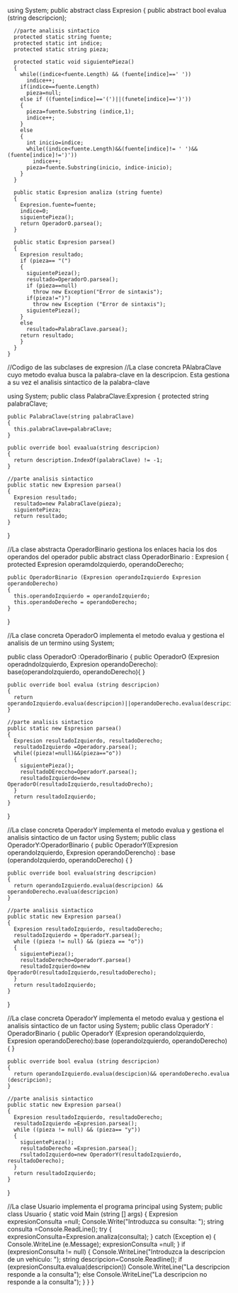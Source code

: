   using System;
  public abstract class Expresion
    {
        public abstract bool evalua (string descripcion);
    
      //parte analisis sintactico
      protected static string fuente;
      protected static int indice;
      protected static string pieza;
    
      protected static void siguientePieza()
      {
        while((indice<fuente.Length) && (fuente[indice]==' '))
          indice++;
        if(indice==fuente.Length)
          pieza=null;
        else if ((fuente[indice]=='(')||(funete[indice]==')'))
        {
          pieza=fuente.Substring (indice,1);
          indice++;
        }
        else
        {
          int inicio=indice;
          while((indice<fuente.Length)&&(fuente[indice]!= ' ')&&(fuente[indice]!=')'))
            indice++;
          pieza=fuente.Substring(inicio, indice-inicio);
        }
      }
    
      public static Expresion analiza (string fuente)
      {
        Expresion.fuente=fuente;
        indice=0;
        siguientePieza();
        return OperadorO.parsea();
      }
    
      public static Expresion parsea()
      { 
        Expresion resultado;
        if (pieza== "(")
        {
          siguientePieza();
          resultado=OperadorO.parsea();
          if (pieza==null)
            throw new Exception("Error de sintaxis");
          if(pieza!=")")
            throw new Esception ("Error de sintaxis");
          siguientePieza();
        }
        else
          resultado=PalabraClave.parsea();
        return resultado;
        }
      }
    }
  
  //Codigo de las subclases de expresion
  //La clase concreta PAlabraClave cuyo metodo evalua busca la palabra-clave en la descripcion. Esta gestiona a su vez el analisis sintactico de la palabra-clave
  
  using System;
  public class PalabraClave:Expresion
  {
    protected string palabraClave;
    
    public PalabraClave(string palabraClave)
    {
      this.palabraClave=palabraClave;
    }
    
    public override bool evaalua(string descripcion)
    {
      return description.IndexOf(palabraClave) != -1;
    }
    
    //parte analisis sintactico
    public static new Expresion parsea()
    {
      Expresion resultado;
      resultado=new PalabraClave(pieza);
      siguientePieza;
      return resultado;
    }
  }
  
//La clase abstracta OperadorBinario gestiona los enlaces hacia los dos operandos del operador
  public abstract class OperadorBinario : Expresion
  {
    protected Expresion operamdoIzquierdo, operandoDerecho;
    
    public OperadorBinario (Expresion operandoIzquierdo Expresion operandoDerecho)
    {
      this.operandoIzquierdo = operandoIzquierdo;
      this.operandoDerecho = operandoDerecho;
    }
  }
  
//La clase concreta OperadorO implementa el metodo evalua y gestiona el analisis de un termino
  using System;
  
  public class OperadorO :OperadorBinario
  {
    public OperadorO (Expresion operadndoIzquierdo, Expresion operandoDerecho): base(operandoIzquierdo, operandoDerecho){ }
    
    public override bool evalua (string descripcion)
    {
      return operandoIzquierdo.evalua(descripcion)||operandoDerecho.evalua(descripcion);
    }
    
    //parte analisis sintactico
    public static new Espresion parsea()
    {
      Expresion resultadoIzquierdo, resultadoDerecho;
      resultadoIzquierdo =Operadory.parsea();
      while((pieza!=null)&&(pieza=="o"))
      {
        siguientePieza();
        resultadoDEreccho=OperadorY.parsea();
        resultadoIzquierdo=new OperadorO(resultadoIzquierdo,resultadoDrecho);
      }
      return resultadoIzquierdo;
    }
  }
  
//La clase concreta OperadorY implementa el metodo evalua y gestiona el analisis sintactico de un factor
  using System;
  public class OperadorY:OperadorBinario
  {
    public OperadorY(Expresion operandoIzquierdo, Expresion operandoDerencho) : base (operandoIzquierdo, operandoDerecho) { }
    
    public override bool evalua(string descripcion)
    {
      return operandoIzquierdo.evalua(descripcion) && operandoDerecho.evalua(descripcion)
    }
    
    //parte analisis sintactico 
    public static new Expresion parsea()
    {
      Expresion resultadoIzquierdo, resultadoDerecho;
      resultadoIzquierdo = OperadorY.parsea();
      while ((pieza != null) && (pieza == "o"))
      {
        siguientePieza();
        resultadoDerecho=OperadorY.parsea()
        resultadoIzquierdo=new OperadorO(resultadoIzquierdo,resultadoDerecho);
      }
      return resultadoIzquierdo;
    }
  }
  
//La clase concreta OperadorY implementa el metodo evalua y gestiona el analisis sintactico de un factor
  using System;
  public class OperadorY : OperadorBinario
  {
    public OperadorY (Expresion operandoIzquierdo, Expresion operandoDerecho):base (operandoIzquierdo, operandoDerecho) { }
    
    public override bool evalua (string descripcion)
    {
      return operandoIzquierdo.evalua(descipcion)&& operandoDerecho.evalua (descripcion);
    }
    
    //parte analisis sintactico
    public static new Expresion parsea()
    {
      Expresion resultadoIzquierdo, resultadoDerecho;
      resultadoIzquierdo =Expresion.parsea();
      while ((pieza != null) && (pieza== "y"))
      {
        siguientePieza();
        resultadoDerecho =Expresion.parsea();
        rsultadoIzquierdo=new OperadorY(resultadoIzquierdo, resultadoDerecho);
      }
      return resultadoIzquierdo;
    }
  }
  
//La clase Usuario implementa el programa principal
  using System;
  public class Usuario
  {
    static void Main (string [] args)
    {
      Expresion expresionConsulta =null;
      Console.Write("Introduzca su consulta: ");
      string consulta =Console.ReadLine();
      try
      {
        expresionConsulta=Expresion.analiza(consulta);
      }
      catch (Exception e)
      {
        Console.WriteLine (e.Message);
        expresionConsulta =null;
      }
      if (expresionConsulta != null)
      {
        Console.WriteLine("Introduzca la descripcion de un vehiculo: ");
        string descripcion=Console.Readline();
        if (expresionConsulta.evalua(descripcion))
          Console.WriteLine("La descripcion responde a la consulta");
        else
          Console.WriteLine("La descripcion no responde a la consulta");
      }
    }
  }
